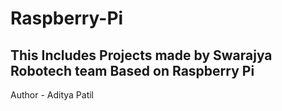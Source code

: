 # Raspberry-Pi
<h2>This Includes Projects made by Swarajya Robotech team Based on Raspberry Pi</h2>



Author - Aditya Patil
